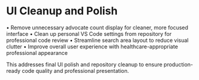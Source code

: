 # UI Cleanup and Polish

• Remove unnecessary advocate count display for cleaner, more focused interface
• Clean up personal VS Code settings from repository for professional code review
• Streamline search area layout to reduce visual clutter
• Improve overall user experience with healthcare-appropriate professional appearance

This addresses final UI polish and repository cleanup to ensure production-ready code quality and professional presentation.